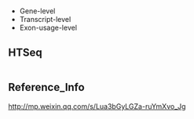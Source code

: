 # 
+ Gene-level
+ Transcript-level
+ Exon-usage-level

## HTSeq
```
```

## Reference_Info
http://mp.weixin.qq.com/s/Lua3bGyLGZa-ruYmXvo_Jg